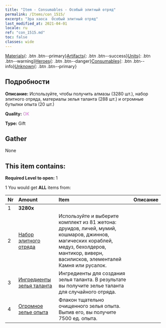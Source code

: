 ```yaml
---
title: "Item - Consumables - Особый элитный отряд"
permalink: /Items/con_1515/
excerpt: "Эра хаоса  Особый элитный отряд"
last_modified_at: 2021-04-01
locale: ru
ref: "con_1515.md"
toc: false
classes: wide
---
```

 [Materials](/ru/Items/){: .btn .btn--primary}[Artifacts](/ru/Items/Artifacts/){: .btn .btn--success}[Units](/ru/Items/Units/){: .btn .btn--warning}[Heroes](/ru/Items/Heroes/){: .btn .btn--danger}[Consumables](/ru/Items/Consumables/){: .btn .btn--info}[Unknown](/ru/Items/Unknown/){: .btn .btn--primary}

## Подробности
 **Описание:** Используйте, чтобы получить алмазы (3280 шт.), набор элитного отряда, материалы зелья таланта (288 шт.) и огромные бутылки опыта (20 шт.)

 **Quality:** <span style="color: #DA70D6">OK</span>

 **Type:** Gift

## Gather

  None

## This item contains:

 **Required Level to open:** 1

 1 You would get **ALL** items  from:

  | Nr | Amount |     Item    | Описание |
  |:---|:-------|:------------|:-----------:|
  | 1 |  **3280x** | <i class="fas fa-gem"/> |  | 
  | 2 | [Набор элитного отряда](/ru/Items/con_1361/) | Используйте и выберите комплект из 81 жетона: друидов, личей, мумий, кошмаров, джиннов, магических кораблей, медуз, бехолдеров, мантикор, виверн, василисков, элементалей Камня или русалок. | 
  | 3 | [Ингредиенты зелья таланта](/ru/Items/con_1120/) | Ингредиенты для создания зелья таланта. В результате вы получите зелье таланта для случайного отряда. | 
  | 4 | [Огромное зелье опыта](/ru/Items/con_703/) | Флакон тщательно очищенного зелья опыта. Выпив его, вы получите 7500 ед. опыта. | 
